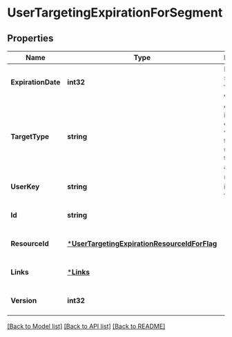 # UserTargetingExpirationForSegment

## Properties
Name | Type | Description | Notes
------------ | ------------- | ------------- | -------------
**ExpirationDate** | **int32** | Date scheduled for expiration | [optional] [default to null]
**TargetType** | **string** | either the included or excluded variation that the user is targeted on a segment | [optional] [default to null]
**UserKey** | **string** | Unique identifier for the user | [optional] [default to null]
**Id** | **string** |  | [optional] [default to null]
**ResourceId** | [***UserTargetingExpirationResourceIdForFlag**](UserTargetingExpirationResourceIdForFlag.md) |  | [optional] [default to null]
**Links** | [***Links**](Links.md) |  | [optional] [default to null]
**Version** | **int32** |  | [optional] [default to null]

[[Back to Model list]](../README.md#documentation-for-models) [[Back to API list]](../README.md#documentation-for-api-endpoints) [[Back to README]](../README.md)



